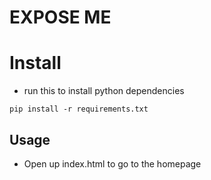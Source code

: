 # EXPOSE ME

# Install
* run this to install python dependencies
```
pip install -r requirements.txt
```

## Usage
* Open up index.html to go to the homepage
